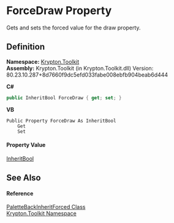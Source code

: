 # ForceDraw Property


Gets and sets the forced value for the draw property.



## Definition
**Namespace:** <a href="79d2eac2-21f4-54ff-7552-b20c33c30600.md">Krypton.Toolkit</a>  
**Assembly:** Krypton.Toolkit (in Krypton.Toolkit.dll) Version: 80.23.10.287+8d7660f9dc5efd033fabe008ebfb904beab6d444

**C#**
``` C#
public InheritBool ForceDraw { get; set; }
```
**VB**
``` VB
Public Property ForceDraw As InheritBool
	Get
	Set
```



#### Property Value
<a href="60db1ece-3db4-87d6-8a1c-3999d61b06c0.md">InheritBool</a>

## See Also


#### Reference
<a href="abbbf088-091c-64e6-ee60-ec8232887836.md">PaletteBackInheritForced Class</a>  
<a href="79d2eac2-21f4-54ff-7552-b20c33c30600.md">Krypton.Toolkit Namespace</a>  
